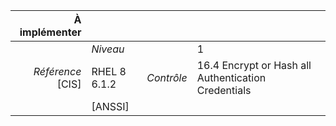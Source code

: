 
|           À implémenter    |    |    |    |
|----------------:|:---|---:|:---|
|                 |*Niveau*|| 1 |
|*Référence* [CIS]| RHEL 8 6.1.2 |*Contrôle*| 16.4 Encrypt or Hash all Authentication Credentials |
|                 |[ANSSI] ||  |

